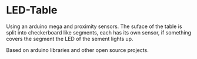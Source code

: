 # LED-Table
Using an arduino mega and proximity sensors. The suface of the table is split into checkerboard like segments, each has its own sensor, if something covers the segment the LED of the sement lights up.

Based on arduino libraries and other open source projects. 
